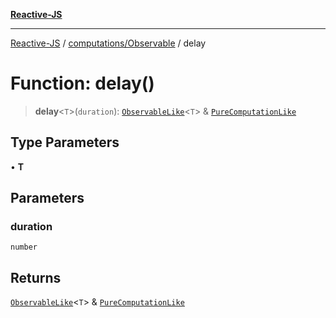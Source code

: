 [**Reactive-JS**](../../../README.md)

***

[Reactive-JS](../../../README.md) / [computations/Observable](../README.md) / delay

# Function: delay()

> **delay**\<`T`\>(`duration`): [`ObservableLike`](../../interfaces/ObservableLike.md)\<`T`\> & [`PureComputationLike`](../../interfaces/PureComputationLike.md)

## Type Parameters

• **T**

## Parameters

### duration

`number`

## Returns

[`ObservableLike`](../../interfaces/ObservableLike.md)\<`T`\> & [`PureComputationLike`](../../interfaces/PureComputationLike.md)
